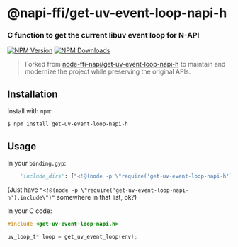 @napi-ffi/get-uv-event-loop-napi-h
===================================
### C function to get the current libuv event loop for N-API

[![NPM Version](https://img.shields.io/npm/v/@napi-ffi/get-uv-event-loop-napi-h.svg?style=flat)](https://npmjs.org/package/@napi-ffi/get-uv-event-loop-napi-h)
[![NPM Downloads](https://img.shields.io/npm/dm/@napi-ffi/get-uv-event-loop-napi-h.svg?style=flat)](https://npmjs.org/package/@napi-ffi/get-uv-event-loop-napi-h)

> Forked from [node-ffi-napi/get-uv-event-loop-napi-h](https://github.com/node-ffi-napi/get-uv-event-loop-napi-h) to maintain and modernize the project while preserving the original APIs.

Installation
------------

Install with `npm`:

``` bash
$ npm install get-uv-event-loop-napi-h
```

Usage
-----

In your `binding.gyp`:

```python
    'include_dirs': ["<!@(node -p \"require('get-uv-event-loop-napi-h').include\")"],
```

(Just have `"<!@(node -p \"require('get-uv-event-loop-napi-h').include\")"` somewhere in that list, ok?)

In your C code:

```c
#include <get-uv-event-loop-napi.h>

uv_loop_t* loop = get_uv_event_loop(env);
```
